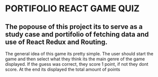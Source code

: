 # PORTIFOLIO REACT GAME QUIZ

## The popouse of this project its to serve as a study case and portifolio of fetching data and use of React Redux and Routing.
The general idea of this game its pretty simple. The user should start the game and then select what they think its the main genre of the game displayed. If the guess was correct, they score 1 point, if not they dont score. At the end its displayed the total amount of points

